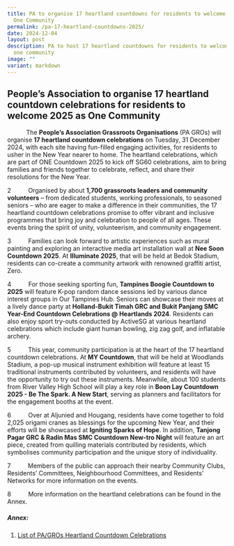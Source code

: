 ```yaml
---
title: PA to organise 17 heartland countdowns for residents to welcome 2025 as
  One Community
permalink: /pa-17-heartland-countdowns-2025/
date: 2024-12-04
layout: post
description: PA to host 17 heartland countdowns for residents to welcome 2025 as
  one community
image: ""
variant: markdown
---
```

<h2>People’s Association to organise 17 heartland countdown celebrations for residents to welcome 2025 as One Community</h2>

<p>&nbsp; &nbsp; &nbsp; &nbsp; &nbsp;&nbsp; The <strong>People’s Association Grassroots Organisations</strong> (PA GROs) will organise
<strong>17 heartland countdown celebrations</strong> on Tuesday, 31 December 2024, with
each site having fun-filled engaging activities, for residents to usher
in the New Year nearer to home. The heartland celebrations, which are part
of ONE Countdown 2025 to kick off SG60 celebrations, aim to bring families
and friends together to celebrate, reflect, and share their resolutions
for the New Year.</p>
<p>2&nbsp; &nbsp; &nbsp; &nbsp; &nbsp;&nbsp;Organised by about <strong>1,700 grassroots leaders and community volunteers</strong>
– from dedicated students, working professionals, to seasoned seniors –
who are eager to make a difference in their communities, the 17 heartland
countdown celebrations promise to offer vibrant and inclusive programmes
that bring joy and celebration to people of all ages. These events bring
the spirit of unity, volunteerism, and community engagement.</p>
<p>3&nbsp; &nbsp; &nbsp; &nbsp; &nbsp;&nbsp;Families can look forward to artistic experiences such as mural painting
and exploring an interactive media art installation wall at <strong>Nee Soon Countdown
2025</strong>. At <strong>Illuminate 2025</strong>, that will be held at Bedok Stadium, residents
can co-create a community artwork with renowned graffiti artist, Zero.</p>
<p>4&nbsp; &nbsp; &nbsp; &nbsp; &nbsp;&nbsp;For those seeking sporting fun, <strong>Tampines Boogie Countdown to 2025</strong> will
feature K-pop random dance sessions led by various dance interest groups
in Our Tampines Hub. Seniors can showcase their moves at a lively dance party
at <strong>Holland-Bukit Timah GRC and Bukit Panjang SMC Year-End Countdown Celebrations
@ Heartlands 2024</strong>. Residents can also enjoy sport try-outs conducted by
ActiveSG at various heartland celebrations which include giant human bowling,
zig zag golf, and inflatable archery.</p>
<p>5&nbsp; &nbsp; &nbsp; &nbsp; &nbsp;&nbsp;This year, community participation is at the heart of the 17 heartland
countdown celebrations. At <strong>MY Countdown</strong>, that will be held at Woodlands
Stadium, a pop-up musical instrument exhibition will feature at least 15
traditional instruments contributed by volunteers, and residents will have
the opportunity to try out these instruments. Meanwhile, about 100 students
from River Valley High School will play a key role in <strong>Boon Lay Countdown
2025 - Be The Spark. A New Start</strong>, serving as planners and facilitators
for the engagement booths at the event.</p>
<p>6&nbsp; &nbsp; &nbsp; &nbsp; &nbsp;&nbsp;Over at Aljunied and Hougang, residents have come together to fold 2,025
origami cranes as blessings for the upcoming New Year, and their efforts
will be showcased at <strong>Igniting Sparks of Hope</strong>. In addition, <strong>Tanjong Pagar
GRC &amp; Radin Mas SMC Countdown New-tro Night</strong> will feature an art piece,
created from quilling materials contributed by residents, which symbolises
community participation and the unique story of individuality.</p>
<p>7&nbsp; &nbsp; &nbsp; &nbsp; &nbsp;&nbsp;Members of the public can approach their nearby Community Clubs, Residents’
Committees, Neighbourhood Committees, and Residents’ Networks for more
information on the events.</p>
<p></p>

<p>8&nbsp; &nbsp; &nbsp; &nbsp; &nbsp;&nbsp;More information on the heartland celebrations can be found in the Annex.

##### **Annex:**
1. [List of PA/GROs Heartland Countdown Celebrations](/files/NewsRoom/Annex_PA_Heartland_Countdown_Celebrations.pdf)</p>
